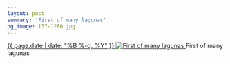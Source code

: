 ```yaml
---
layout: post
summary: 'First of many lagunas'
og_image: 137-1280.jpg
---
```


<p>
 <time>
  <a href="/137">
   {{ page.date | date: "%B %-d, %Y" }}
  </a>
 </time>
 <a href="/137">
  <img alt="First of many lagunas" data-taken="11/7/2013" sizes="(min-width: 700px) 50vw, calc(100vw - 2rem)" src="{{ site.assets_url }}/137-640.jpg" srcset="{{ site.assets_url }}/137-1280.jpg 1280w, {{ site.assets_url }}/137-960.jpg 960w, {{ site.assets_url }}/137-640.jpg 640w, {{ site.assets_url }}/137-320.jpg 320w"/>
 </a>
 <span>
  First of many lagunas
 </span>
</p>
